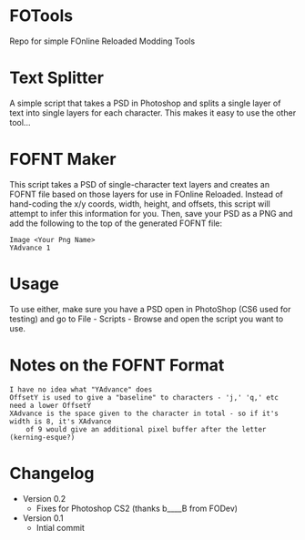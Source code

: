 FOTools
=======

Repo for simple FOnline Reloaded Modding Tools

Text Splitter
===
A simple script that takes a PSD in Photoshop and splits a single layer of text into single layers
for each character. This makes it easy to use the other tool...

FOFNT Maker
===
This script takes a PSD of single-character text layers and creates an FOFNT file based on those layers
for use in FOnline Reloaded. Instead of hand-coding the x/y coords, width, height, and offsets, this script
will attempt to infer this information for you. Then, save your PSD as a PNG and add the following to the
top of the generated FOFNT file:

    Image <Your Png Name>
	YAdvance 1

Usage
===
To use either, make sure you have a PSD open in PhotoShop (CS6 used for testing) and go to File - Scripts - Browse
and open the script you want to use. 

Notes on the FOFNT Format
===

	I have no idea what "YAdvance" does
	OffsetY is used to give a "baseline" to characters - 'j,' 'q,' etc need a lower OffsetY
	XAdvance is the space given to the character in total - so if it's width is 8, it's XAdvance
		of 9 would give an additional pixel buffer after the letter (kerning-esque?)

Changelog
===
 * Version 0.2
   * Fixes for Photoshop CS2 (thanks b____B from FODev)
 * Version 0.1
   * Intial commit
